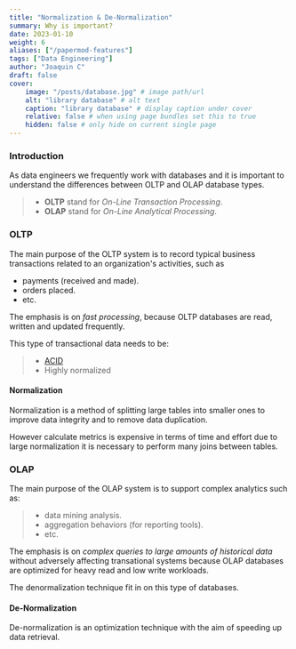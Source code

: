 ```yaml
---
title: "Normalization & De-Normalization"
summary: Why is important?
date: 2023-01-10
weight: 6
aliases: ["/papermod-features"]
tags: ["Data Engineering"]
author: "Joaquin C"
draft: false
cover:
    image: "/posts/database.jpg" # image path/url
    alt: "library database" # alt text
    caption: "library database" # display caption under cover
    relative: false # when using page bundles set this to true
    hidden: false # only hide on current single page
---
```


### Introduction
As data engineers we frequently work with databases and it is important to understand the differences between OLTP and OLAP database types.

>- **OLTP** stand for *On-Line Transaction Processing*.
>- **OLAP** stand for *On-Line Analytical Processing*.

### OLTP
The main purpose of the OLTP system is to record typical business transactions related to an organization's activities, such as

- payments (received and made).
- orders placed.
- etc.

The emphasis is on *fast processing*, because OLTP databases are read, written and updated frequently. 

This type of transactional data needs to be:

>- [ACID](https://www.databricks.com/glossary/acid-transactions)
>- Highly normalized

#### Normalization
Normalization is a method of splitting large tables into smaller ones to improve data integrity and to remove data duplication.

However calculate metrics is expensive in terms of time and effort due to large normalization it is necessary to perform many joins between tables.
### OLAP
The main purpose of the OLAP system is to support complex analytics
such as:

>- data mining analysis.
>- aggregation behaviors (for reporting tools).
>- etc.

The emphasis is on *complex queries to large amounts of historical data* without adversely affecting transational systems because OLAP databases are optimized for heavy read and low write workloads.

The denormalization technique fit in on this type of databases.

#### De-Normalization
De-normalization is an optimization technique with the aim of speeding up data retrieval.